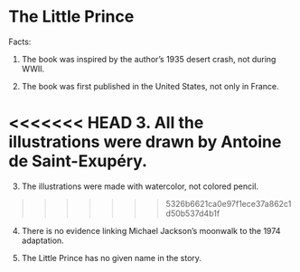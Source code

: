 # The Little Prince

Facts:

1. The book was inspired by the author’s 1935 desert crash, not during WWII.

2. The book was first published in the United States, not only in France.

<<<<<<< HEAD
3. All the illustrations were drawn by Antoine de Saint-Exupéry.
=======
3. The illustrations were made with watercolor, not colored pencil.
>>>>>>> 5326b6621ca0e97f1ece37a862c1d50b537d4b1f

4. There is no evidence linking Michael Jackson’s moonwalk to the 1974 adaptation.

5. The Little Prince has no given name in the story.
